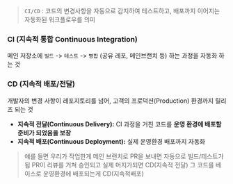 > `CI/CD` : 코드의 변경사항을 자동으로 감지하여 테스트하고, 배포까지 이어지는 자동화된 워크플로우를 의미

### CI (지속적 통합 Continuous Integration)
메인 저장소에 `빌드` -> `테스트` -> `병합` (공유 레포, 메인브랜치 등) 하는 과정을 자동화 하는 것

### CD (지속적 배포/전달)
개발자의 변경 사항이 레포지토리를 넘어, 고객의 프로덕션(Production) 환경까지 릴리즈 되는 것
 
- **지속적 전달(Continuous Delivery):**  CI 과정을 거친 코드를 **운영 환경에 배포할 준비가 되었음을 보장**
- **지속적 배포(Continuous Deployment):** 실제 운영환경 배포까지 자동화

> 얘를 들면 우리가 작업한게 메인 브랜치로 PR을 보내면 자동으로 빌드/테스트가 됨 
> PR이  리뷰를 거쳐 승인되고 실제 머지가되면 CD(지속적 전달)
> 그 코드를 베이스로 운영환경에 배포되는게 CD(지속적배포)